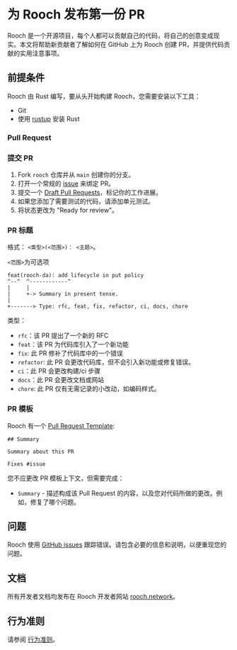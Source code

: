 # 为 Rooch 发布第一份 PR

Rooch 是一个开源项目，每个人都可以贡献自己的代码，将自己的创意变成现实。本文将帮助新贡献者了解如何在 GitHub 上为 Rooch 创建 PR，并提供代码贡献的实用注意事项。

## 前提条件

Rooch 由 Rust 编写，要从头开始构建 Rooch，您需要安装以下工具：

* Git
* 使用 [rustup](https://rustup.rs/) 安装 Rust

### Pull Request

### 提交 PR

1. Fork `rooch` 仓库并从 `main` 创建你的分支。
2. 打开一个常规的 [issue](https://github.com/rooch-network/rooch/issues/new) 来绑定 PR。
3. 提交一个 [Draft Pull Requests](https://github.blog/2019-02-14-introducing-draft-pull-requests/)，标记你的工作进展。
4. 如果您添加了需要测试的代码，请添加单元测试。
5. 将状态更改为 "Ready for review"。

### PR 标题

格式： `<类型>(<范围>)： <主题>`。

`<范围>`为可选项

```
feat(rooch-da): add lifecycle in put policy
^--^  ^------------^
|     |
|     +-> Summary in present tense.
|
+-------> Type: rfc, feat, fix, refactor, ci, docs, chore
```

类型：

* `rfc`：该 PR 提出了一个新的 RFC
* `feat`：该 PR 为代码库引入了一个新功能
* `fix`: 此 PR 修补了代码库中的一个错误
* `refactor`: 此 PR 会更改代码库，但不会引入新功能或修复错误。
* `ci`：此 PR 会更改构建/ci 步骤
* `docs`：此 PR 会更改文档或网站
* `chore`: 此 PR 仅有无需记录的小改动，如编码样式。

### PR 模板

Rooch 有一个 [Pull Request Template](.github/PULL_REQUEST_TEMPLATE.md):

```
## Summary

Summary about this PR

Fixes #issue
```

您不应更改 PR 模板上下文，但需要完成：

* `Summary` - 描述构成该 Pull Request 的内容，以及您对代码所做的更改。例如，修复了哪个问题。

## 问题

Rooch 使用 [GitHub issues](https://github.com/rooch-network/rooch/issues) 跟踪错误。请包含必要的信息和说明，以便重现您的问题。

## 文档

所有开发者文档均发布在 Rooch 开发者网站 [rooch.network](https://rooch.network/learn/welcome)。

## 行为准则

请参阅 [行为准则](CODE_OF_CONDUCT.md)。

